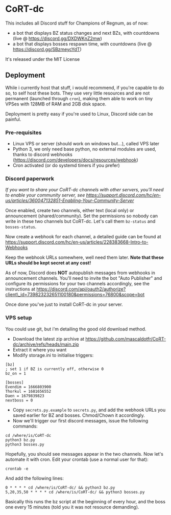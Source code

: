 # CoRT-dc

This includes all Discord stuff for Champions of Regnum, as of now:

- a bot that displays BZ status changes and next BZs, with countdowns (live @ https://discord.gg/DXDWKnZ2mw)
- a bot that displays bosses respawn time, with countdowns (live @ https://discord.gg/SBzmeycYdT)

It's released under the MIT License

## Deployment

While i currently host that stuff, i would recommend, if you're capable to do
so, to self host these bots. They use very little resources and are not
permanent (launched through `cron`), making them able to work on tiny VPSes
with 128MB of RAM and 2GB disk space.

Deployment is pretty easy if you're used to Linux, Discord side can be painful.

### Pre-requisites

- Linux VPS or server (should work on windows but...), called VPS later
- Python 3, we only need base python, no external modules are used, thanks to
  discord webhooks (https://discord.com/developers/docs/resources/webhook)
- Cron activated (or do systemd timers if you prefer)

### Discord paperwork

*If you want to share your CoRT-dc channels with other servers, you'll need to
enable your community server, see
https://support.discord.com/hc/en-us/articles/360047132851-Enabling-Your-Community-Server*

Once enabled, create two channels, either text (local only) or announcement
(shared/community). Set the permissions so nobody can write in these two
channels but CoRT-dc. Let's call them `bz-status` and `bosses-status`.

Now create a webhook for each channel, a detailed guide can be found at
https://support.discord.com/hc/en-us/articles/228383668-Intro-to-Webhooks

Keep the webhook URLs somewhere, well need them later. **Note that these URLs
should be kept secret at any cost!**

As of now, Discord does **NOT** autopublish messages from webhooks in
announcement channels. You'll need to invite the bot "Auto Publisher" and configure
its permissions for your two channels accordingly, see the instructions at
https://discord.com/api/oauth2/authorize?client\_id=739823232651100180&permissions=76800&scope=bot

Once done you've just to install CoRT-dc in your server.

### VPS setup

You could use git, but i'm detailing the good old download method.

- Download the latest zip archive at https://github.com/mascaldotfr/CoRT-dc/archive/refs/heads/main.zip
- Extract it where you want
- Modify storage.ini to initialise triggers:

```
[bz]
; set 1 if BZ is currently off, otherwise 0
bz_on = 1

[bosses]
Evendim = 1666803900
Thorkul = 1681656552
Daen = 1679839823
nextboss = 0
```

- Copy `secrets.py.example` to `secrets.py`, and add the webhook URLs you saved
  earlier for BZ and bosses. Chmod/Chown it accordingly.
- Now we'll trigger our first discord messages, issue the following commands:

```
cd /where/is/CoRT-dc
python3 bz.py
python3 bosses.py
```

Hopefully, you should see messages appear in the two channels. Now let's
automate it with cron. Edit your crontab (use a normal user for that):

```
crontab -e
```
And add the following lines:

```
0 * * * * cd /where/is/CoRT-dc/ && python3 bz.py
5,20,35,50 * * * * cd /where/is/CoRT-dc/ && python3 bosses.py
```

Basically this runs the bz script at the beginning of every hour, and the boss
one every 15 minutes (told you it was not resource demanding).
